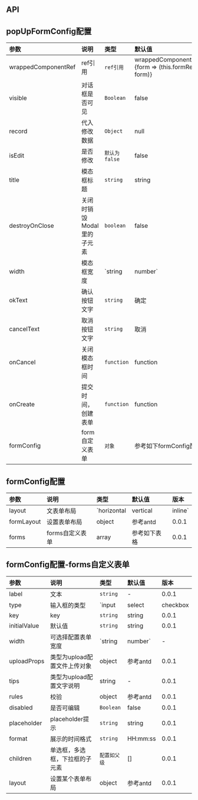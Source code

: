 ## API
## popUpFormConfig配置
|参数|说明|类型|默认值|版本|
|:--|:--|:--|:--|:--|
|wrappedComponentRef |ref引用| `ref引用` |wrappedComponentRef={form => (this.formRef = form)}|0.0.1|
|visible |对话框是否可见| `Boolean` |false|0.0.1|
|record |代入修改数据| `Object` |null|0.0.1|
|isEdit |是否修改| `默认为false` |false|0.0.1|
|title |模态框标题| `string` |string|0.0.1|
|destroyOnClose |关闭时销毁 Modal 里的子元素	| `boolean` |false|0.0.1|
|width |模态框宽度| `string|number` |520|0.0.1|
|okText |确认按钮文字| `string` |确定|0.0.1|
|cancelText |取消按钮文字| `string` |取消	|0.0.1|
|onCancel |关闭模态框时间| `function` |function|0.0.1|
|onCreate |提交时间，创建表单| `function` |function|0.0.1|
|formConfig |form自定义表单| `对象` |参考如下formConfig配置|0.0.1|

## formConfig配置
|参数|说明|类型|默认值|版本|
|:--|:--|:--|:--|:--|
|layout |文表单布局|`horizontal|vertical|inline`|horizontal|0.0.1|
|formLayout |设置表单布局|object|参考antd|0.0.1|
|forms|forms自定义表单|array|参考如下表格|0.0.1|
## formConfig配置-forms自定义表单

|参数|说明|类型|默认值|版本|
|:--|:--|:--|:--|:--|
|label |文本| `string` |-|0.0.1|
|type |输入框的类型| `input|select|checkbox|radio|datePicker|rangePickerTime|  textarea|timePicker|inputNumber|upload|`|string|0.0.1|
|key |key| `string` |string|0.0.1|
|initialValue |默认值| `string` |string|0.0.1|
|width|可选择配置表单宽度|`string|number`|-|0.0.1|
|uploadProps|类型为upload配置文件上传对象|object|参考antd|0.0.1|
|tips|类型为upload配置文字说明|string|-|0.0.1|
|rules|校验|object|参考antd|0.0.1|
|disabled|是否可编辑| `Boolean` |false|0.0.1|
|placeholder |placeholder提示| `string` |string|0.0.1|
|format |展示的时间格式	| `string` |HH:mm:ss|0.0.1|
|children |单选框，多选框，下拉框的子元素| `配置如父级` |[]|0.0.1|
|layout|设置某个表单布局|object|参考antd|0.0.1|